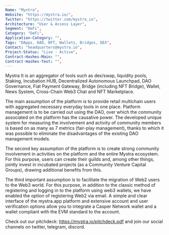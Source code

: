 ```yaml
--- 
Name: "Mystra", 
Website: "https://mystra.io/", 
Twitter: "https://twitter.com/mystra_io", 
Architecture: "User & Access Layer",
Segment: "DeFi",
Category: "DeFi",
Application-Category: "",
Tags: "DApps, DAO, NFT, Wallets, Bridges, DEX",
Contact: "headquarters@mystra.io",
Project-Status: "Live - Active",
Contract-Hashes-Main: "",
Contract-Hashes-Test: "",
--- 
```

<!--lang:en--> 
Mystra It is an aggregator of tools such as dex/swap, liquidity pools, Staking, Incubation HUB, Decentralized Autonomous Launchpad, DAO Governance, Fiat Payment Gateway, Bridge (including NFT Bridge), Wallet, News System, Cross-Chain Web3 Chat and NFT Marketplace.

The main assumption of the platform is to provide retail multichain users with aggregated necessary everyday tools in one place. Platform management
is to be carried out using the DAO, over which the community associated on the platform has the causative power. The developed unique system for measuring the involvement and activity of community members is based on as many as 7 metrics (fair-play management), thanks to which it was possible to eliminate the disadvantages of the existing DAO management models.

The second key assumption of the platform is to create strong community involvement in activities on the platform and the entire Mystra ecosystem. For this purpose, users can create their guilds and, among other things, jointly invest in incubated projects (as a Community Venture Capital Groups), drawing additional benefits from this.

The third important assumption is to facilitate the migration of Web2 users to the Web3 world. For this purpose, in addition to the classic method of registering and logging in to the platform using web3 wallets, we have enabled the option of registering Web2 via email. A simple and clear interface of the mystra.app platform and extensive account and user verification options allow you to integrate a Casper Network wallet and a wallet compliant with the EVM standard to the account.

Check out our pitchdeck: https://mystra.io/pitchdeck.pdf and join our social channels on twitter, telegram, discord.
<!--lang:es--] 
Mystra Es un agregador de herramientas como dex/swap, fondos de liquidez, Staking, Incubation HUB, Launchpad autónomo descentralizado, DAO Governance, Fiat Payment Gateway, Bridge (incluido NFT Bridge), Wallet, News System, Cross-Chain Web3 Chat y Mercado NFT.

La suposición principal de la plataforma es proporcionar a los usuarios minoristas de múltiples cadenas las herramientas diarias necesarias agregadas en un solo lugar. Gestión de plataforma
se realizará a través de la DAO, sobre la cual la comunidad asociada a la plataforma tiene poder causativo. El sistema único desarrollado para medir la participación y la actividad de los miembros de la comunidad se basa en hasta 7 métricas (gestión de juego limpio), gracias a las cuales fue posible eliminar las desventajas de los modelos de gestión de DAO existentes.

El segundo supuesto clave de la plataforma es crear una fuerte participación de la comunidad en las actividades de la plataforma y todo el ecosistema de Mystra. Para ello, los usuarios pueden crear sus gremios y, entre otras cosas, invertir de forma conjunta en proyectos incubados (como Community Venture Capital Groups), obteniendo beneficios adicionales de ello.

El tercer supuesto importante es facilitar la migración de los usuarios de Web2 al mundo de Web3. Para ello, además del método clásico de registro e inicio de sesión en la plataforma mediante monederos web3, hemos habilitado la opción de registro Web2 a través de correo electrónico. Una interfaz simple y clara de la plataforma mystra.app y amplias opciones de verificación de cuenta y usuario le permiten integrar una billetera Casper Network y una billetera compatible con el estándar EVM a la cuenta.

Consulte nuestro pitchdeck: https://mystra.io/pitchdeck.pdf y únase a nuestros canales sociales en twitter, telegram, discord.
<!--lang:de--] 
Mystra ist ein Aggregator von Tools wie Dex/Swap, Liquiditätspools, Staking, Incubation HUB, Decentralized Autonomous Launchpad, DAO Governance, Fiat Payment Gateway, Bridge (einschließlich NFT Bridge), Wallet, News System, Cross-Chain Web3 Chat und NFT-Marktplatz.

Das Hauptanliegen der Plattform besteht darin, Einzelhandels-Multichain-Benutzern aggregierte notwendige Alltagstools an einem Ort zur Verfügung zu stellen. Plattformmanagement
soll über das DAO erfolgen, über das die auf der Plattform verbundene Community die Urheberschaft hat. Das entwickelte einzigartige System zur Messung des Engagements und der Aktivität von Community-Mitgliedern basiert auf bis zu 7 Metriken (Fairplay-Management), wodurch die Nachteile der bestehenden DAO-Managementmodelle beseitigt werden konnten.

Die zweite Grundannahme der Plattform besteht darin, eine starke Beteiligung der Community an Aktivitäten auf der Plattform und im gesamten Mystra-Ökosystem zu schaffen. Zu diesem Zweck können Nutzer ihre Gilden gründen und unter anderem gemeinsam in entstandene Projekte investieren (als Community Venture Capital Groups) und daraus zusätzliche Vorteile ziehen.

Die dritte wichtige Annahme besteht darin, die Migration von Web2-Benutzern in die Web3-Welt zu erleichtern. Zu diesem Zweck haben wir neben der klassischen Registrierung und Anmeldung auf der Plattform über web3-Wallets die Möglichkeit aktiviert, sich bei Web2 per E-Mail zu registrieren. Eine einfache und übersichtliche Oberfläche der mystra.app-Plattform und umfangreiche Optionen zur Konto- und Benutzerverifizierung ermöglichen es Ihnen, ein Casper Network Wallet und ein Wallet, das dem EVM-Standard entspricht, in das Konto zu integrieren.

Schauen Sie sich unser Pitchdeck an: https://mystra.io/pitchdeck.pdf und treten Sie unseren sozialen Kanälen auf Twitter, Telegram und Discord bei.
<!--lang:fr--] 
Mystra It est un agrégateur d'outils tels que dex/swap, pools de liquidités, Staking, Incubation HUB, Decentralized Autonomous Launchpad, DAO Governance, Fiat Payment Gateway, Bridge (y compris NFT Bridge), Wallet, News System, Cross-Chain Web3 Chat et Marché NFT.

L'hypothèse principale de la plate-forme est de fournir aux utilisateurs multichaînes de vente au détail les outils quotidiens nécessaires agrégés en un seul endroit. Gestion de la plateforme
doit être effectuée à l'aide du DAO, sur lequel la communauté associée sur la plate-forme a le pouvoir causal. Le système unique développé pour mesurer l'implication et l'activité des membres de la communauté est basé sur pas moins de 7 métriques (gestion du fair-play), grâce auxquelles il a été possible d'éliminer les inconvénients des modèles de gestion DAO existants.

La deuxième hypothèse clé de la plateforme est de créer une forte implication de la communauté dans les activités de la plateforme et de l'ensemble de l'écosystème Mystra. À cette fin, les utilisateurs peuvent créer leurs guildes et, entre autres, investir conjointement dans des projets incubés (en tant que groupes de capital-risque communautaires), en tirant des avantages supplémentaires.

La troisième hypothèse importante est de faciliter la migration des utilisateurs Web2 vers le monde Web3. À cette fin, en plus de la méthode classique d'enregistrement et de connexion à la plateforme à l'aide de portefeuilles web3, nous avons activé la possibilité d'enregistrer Web2 par e-mail. Une interface simple et claire de la plateforme mystra.app et de nombreuses options de vérification de compte et d'utilisateur vous permettent d'intégrer un portefeuille Casper Network et un portefeuille conforme à la norme EVM au compte.

Découvrez notre pitchdeck : https://mystra.io/pitchdeck.pdf et rejoignez nos réseaux sociaux sur twitter, telegram, discord.
<!--lang:pl--] 
Mystra Jest to agregator narzędzi takich jak dex/swap, pule płynności, Staking, Inkubacja HUB, Zdecentralizowany Autonomiczny Launchpad, DAO Governance, Fiat Payment Gateway, Bridge (w tym NFT Bridge), Wallet, News System, Cross-Chain Web3 Chat i Rynek NFT.

Głównym założeniem platformy jest dostarczenie detalicznym użytkownikom multichain zagregowanych niezbędnych narzędzi codziennego użytku w jednym miejscu. Zarządzanie platformą
ma być realizowany z wykorzystaniem DAO, nad którym władzę sprawczą ma społeczność zrzeszona na platformie. Opracowany unikalny system pomiaru zaangażowania i aktywności członków społeczności oparty jest na aż 7 miernikach (zarządzanie fair-play), dzięki którym udało się wyeliminować wady dotychczasowych modeli zarządzania DAO.

Drugim kluczowym założeniem platformy jest stworzenie silnego zaangażowania społeczności w działania na platformie i całym ekosystemie Mystra. W tym celu użytkownicy mogą tworzyć swoje gildie i między innymi wspólnie inwestować w inkubowane projekty (jako Community Venture Capital Groups), czerpiąc z tego dodatkowe korzyści.

Trzecim ważnym założeniem jest ułatwienie migracji użytkowników Web2 do świata Web3. W tym celu oprócz klasycznej metody rejestracji i logowania do platformy za pomocą portfeli web3, włączyliśmy opcję rejestracji Web2 przez email. Prosty i przejrzysty interfejs platformy mystra.app oraz rozbudowane opcje weryfikacji konta i użytkownika pozwalają zintegrować z kontem portfel Casper Network oraz portfel zgodny ze standardem EVM.

Sprawdź nasz pitchdeck: https://mystra.io/pitchdeck.pdf i dołącz do naszych kanałów społecznościowych na Twitterze, Telegramie, Discordzie.
<!--lang:uk--] 
Mystra Це агрегатор таких інструментів, як dex/swap, пули ліквідності, Staking, Incubation HUB, Decentralized Autonomous Launchpad, DAO Governance, Fiat Payment Gateway, Bridge (включно з NFT Bridge), Wallet, News System, Cross-Chain Web3 Chat та Ринок NFT.

Основне припущення платформи полягає в тому, щоб надати користувачам роздрібної торгівлі багатоланцюжкових зведені необхідні повсякденні інструменти в одному місці. Управління платформою
має здійснюватися за допомогою DAO, над якою спільнота, пов’язана з платформою, має повноваження причин. Розроблена унікальна система вимірювання залученості та активності учасників спільноти базується на цілих 7 метриках (чесне управління), завдяки чому вдалося усунути недоліки існуючих моделей управління DAO.

Другим ключовим припущенням платформи є активне залучення спільноти до діяльності на платформі та всій екосистемі Mystra. Для цього користувачі можуть створювати свої гільдії та, серед іншого, спільно інвестувати в інкубовані проекти (як Групи венчурного капіталу спільноти), отримуючи від цього додаткові вигоди.

Третє важливе припущення полягає в полегшенні міграції користувачів Web2 до світу Web3. Для цього, окрім класичного методу реєстрації та входу на платформу за допомогою гаманців web3, ми активували опцію реєстрації Web2 електронною поштою. Простий і зрозумілий інтерфейс платформи mystra.app і широкі можливості підтвердження облікових записів і користувачів дозволяють інтегрувати в обліковий запис гаманець Casper Network і гаманець, сумісний зі стандартом EVM.

Перегляньте нашу презентацію: https://mystra.io/pitchdeck.pdf і приєднайтеся до наших соціальних каналів у Twitter, Telegram, Discord.
[!--lang:*--> 
